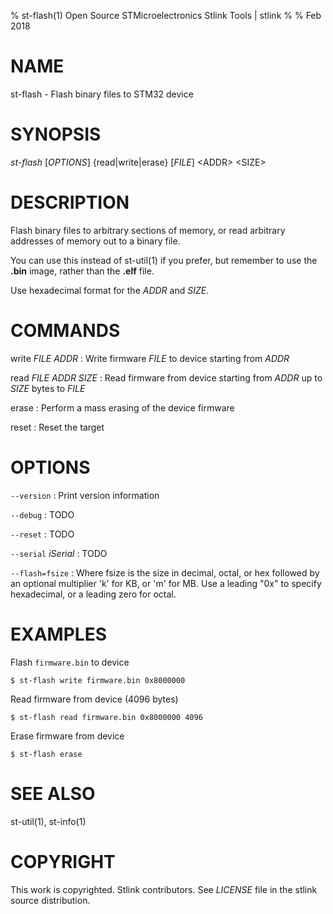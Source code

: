 % st-flash(1) Open Source STMicroelectronics Stlink Tools  | stlink
%
% Feb 2018

# NAME

st-flash - Flash binary files to STM32 device

# SYNOPSIS

*st-flash* \[*OPTIONS*\] \{read|write|erase\} \[*FILE*\] \<ADDR\> \<SIZE\>

# DESCRIPTION

Flash binary files to arbitrary sections of memory, or read arbitrary addresses
of memory out to a binary file.

You can use this instead of st-util(1) if you prefer, but remember to use the
**.bin** image, rather than the **.elf** file.

Use hexadecimal format for the *ADDR* and *SIZE*.

# COMMANDS

write *FILE* *ADDR*
:   Write firmware *FILE* to device starting from *ADDR*

read *FILE* *ADDR* *SIZE*
:   Read firmware from device starting from *ADDR* up to *SIZE* bytes to *FILE*

erase
:   Perform a mass erasing of the device firmware

reset
:   Reset the target

# OPTIONS

`--version`
:   Print version information

`--debug`
:   TODO

`--reset`
:   TODO

`--serial` *iSerial*
:   TODO

`--flash=fsize`
:   Where fsize is the size in decimal, octal, or hex followed by an optional multiplier 
'k' for KB, or 'm' for MB.
Use a leading "0x" to specify hexadecimal, or a leading zero for octal.

# EXAMPLES

Flash `firmware.bin` to device

    $ st-flash write firmware.bin 0x8000000

Read firmware from device (4096 bytes)

    $ st-flash read firmware.bin 0x8000000 4096

Erase firmware from device

    $ st-flash erase

# SEE ALSO

st-util(1), st-info(1)

# COPYRIGHT

This work is copyrighted. Stlink contributors.
See *LICENSE* file in the stlink source distribution.
